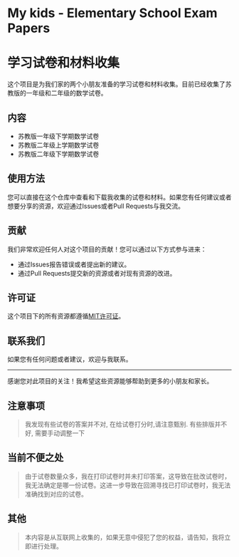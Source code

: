 # My kids -  Elementary School Exam Papers
# 学习试卷和材料收集

这个项目是为我们家的两个小朋友准备的学习试卷和材料收集。目前已经收集了苏教版的一年级和二年级的数学试卷。

## 内容

- 苏教版一年级下学期数学试卷
- 苏教版二年级上学期数学试卷
- 苏教版二年级下学期数学试卷

## 使用方法

您可以直接在这个仓库中查看和下载我收集的试卷和材料。如果您有任何建议或者想要分享的资源，欢迎通过Issues或者Pull Requests与我交流。

## 贡献

我们非常欢迎任何人对这个项目的贡献！您可以通过以下方式参与进来：

- 通过Issues报告错误或者提出新的建议。
- 通过Pull Requests提交新的资源或者对现有资源的改进。

## 许可证

这个项目下的所有资源都遵循[MIT许可证](LICENSE)。

## 联系我们

如果您有任何问题或者建议，欢迎与我联系。

---

感谢您对此项目的关注！我希望这些资源能够帮助到更多的小朋友和家长。

## 注意事项
> 我发现有些试卷的答案并不对, 在给试卷打分时,请注意甄别.
> 有些排版并不好, 需要手动调整一下


## 当前不便之处
> 由于试卷数量众多，我在打印试卷时并未打印答案，这导致在批改试卷时，我无法确定是哪一份试卷。这进一步导致在回溯寻找已打印试卷时，我无法准确找到对应的试卷。


## 其他
> 本内容是从互联网上收集的，如果无意中侵犯了您的权益，请告知，我将立即进行处理。